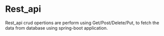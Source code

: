 # Rest_api
Rest_api crud opertions are perform using Get/Post/Delete/Put, to fetch the data from database using spring-boot application.
